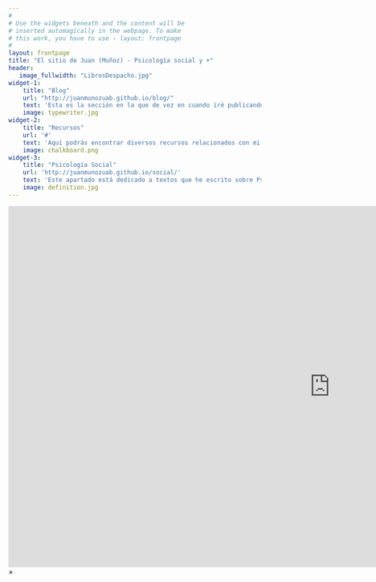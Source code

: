 ```yaml
---
#
# Use the widgets beneath and the content will be
# inserted automagically in the webpage. To make
# this work, you have to use › layout: frontpage
#
layout: frontpage
title: "El sitio de Juan (Muñoz) - Psicología social y +"
header:
   image_fullwidth: "LibrosDespacho.jpg"
widget-1:
    title: "Blog"
    url: "http://juanmunozuab.github.io/blog/"
    text: 'Esta es la sección en la que de vez en cuando iré publicando alguna idea, noticia, enlace a algún sitio interesante... No esperes que haya un número excesivo de actualizaciones ;-)'
    image: typewriter.jpg
widget-2:
    title: "Recursos"
    url: '#'
    text: 'Aquí podrás encontrar diversos recursos relacionados con mi docencia. Básicamente las "diapositivas" que utilizo en mis clases, y algunos textos sobre Psicología social.'
    image: chalkboard.png
widget-3:
    title: "Psicología Social"
    url: 'http://juanmunozuab.github.io/social/'
    text: 'Este apartado está dedicado a textos que he escrito sobre Psicología social. No se trata de artículos "científicos", sino simplemente de temas que en algún momento me han interesado y que probablemente he utilizado como materiales docentes.'
    image: definition.jpg
---
```



<div id="videoModal" class="reveal-modal large" data-reveal="">
  <div class="flex-video widescreen vimeo" style="display: block;">
    <iframe width="1280" height="720" src="https://www.youtube.com/embed/3b5zCFSmVvU" frameborder="0" allowfullscreen></iframe>
  </div>
  <a class="close-reveal-modal">&#215;</a>
</div>
